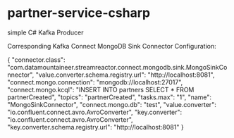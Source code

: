 # partner-service-csharp
simple C# Kafka Producer

Corresponding Kafka Connect MongoDB Sink Connector Configuration:

{
  "connector.class": "com.datamountaineer.streamreactor.connect.mongodb.sink.MongoSinkConnector",
  "value.converter.schema.registry.url": "http://localhost:8081",
  "connect.mongo.connection": "mongodb://localhost:27017",
  "connect.mongo.kcql": "INSERT INTO partners SELECT * FROM partnerCreated",
  "topics": "partnerCreated",
  "tasks.max": "1",
  "name": "MongoSinkConnector",
  "connect.mongo.db": "test",
  "value.converter": "io.confluent.connect.avro.AvroConverter",
  "key.converter": "io.confluent.connect.avro.AvroConverter",
  "key.converter.schema.registry.url": "http://localhost:8081"
}
